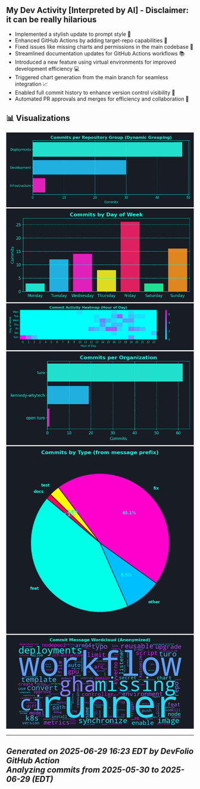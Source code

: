 ## My Dev Activity [Interpreted by AI] - Disclaimer: it can be really hilarious

- Implemented a stylish update to prompt style 🎨
- Enhanced GitHub Actions by adding target-repo capabilities 🚀
- Fixed issues like missing charts and permissions in the main codebase 🔧
- Streamlined documentation updates for GitHub Actions workflows 📚
- Introduced a new feature using virtual environments for improved development efficiency 💻
- Triggered chart generation from the main branch for seamless integration 📈
- Enabled full commit history to enhance version control visibility 🌟
- Automated PR approvals and merges for efficiency and collaboration 🤖

## 📊 Visualizations

![Commits per Repository Group](metadata/commits_per_repo.png)
![Commits by Day of Week](metadata/commits_per_day.png)
![Commit Activity Heatmap](metadata/activity_heatmap.png)
![Commits per Organization](metadata/commits_per_org.png)
![Commits by Type](metadata/commits_per_category.png)
![Commit Message Wordcloud](metadata/commit_wordcloud.png)

---
*Generated on 2025-06-29 16:23 EDT by DevFolio GitHub Action*  
*Analyzing commits from 2025-05-30 to 2025-06-29 (EDT)*
---
